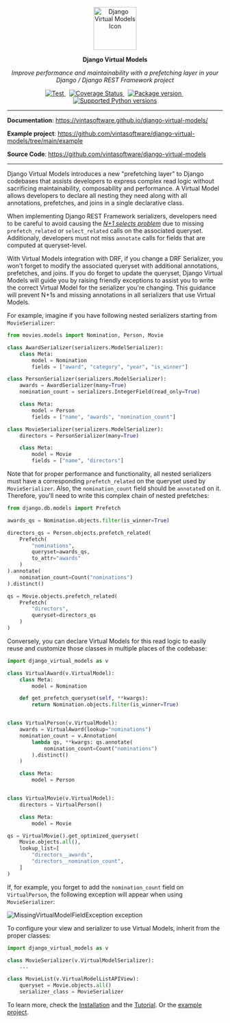 <p align="center" style="margin: 0 0 10px">
  <img width="100" src="https://user-images.githubusercontent.com/397989/193950778-4550eebb-8650-45f8-8f57-d3bbab15e91a.svg" alt="Django Virtual Models Icon">
</p>
<p align="center">
  <strong>Django Virtual Models</strong>
</p>
<p align="center">
    <em>Improve performance and maintainability with a prefetching layer in your Django / Django REST Framework project</em>
</p>
<p align="center">
<a href="https://github.com/vintasoftware/django-virtual-models/actions?query=workflow%3ATest+event%3Apush+branch%3Amain" target="_blank">
    <img src="https://github.com/vintasoftware/django-virtual-models/workflows/tests/badge.svg?event=push&branch=main" alt="Test">
</a>&nbsp;
<a href="https://coveralls.io/github/vintasoftware/django-virtual-models?branch=main" target="_blank">
    <img src="https://coveralls.io/repos/github/vintasoftware/django-virtual-models/badge.svg?branch=main" alt="Coverage Status" />
</a>&nbsp;
<a href="https://pypi.org/project/django-virtual-models" target="_blank">
    <img src="https://img.shields.io/pypi/v/django-virtual-models?color=%2334D058&label=pypi%20package" alt="Package version">
</a>&nbsp;
<a href="https://pypi.org/project/django-virtual-models" target="_blank">
    <img src="https://img.shields.io/pypi/pyversions/django-virtual-models.svg?color=%2334D058" alt="Supported Python versions">
</a>
</p>

---

**Documentation**: <a href="https://vintasoftware.github.io/django-virtual-models/" target="_blank">https://vintasoftware.github.io/django-virtual-models/</a>

**Example project**: <a href="https://github.com/vintasoftware/django-virtual-models/tree/main/example" target="_blank">https://github.com/vintasoftware/django-virtual-models/tree/main/example</a>

**Source Code**: <a href="https://github.com/vintasoftware/django-virtual-models" target="_blank">https://github.com/vintasoftware/django-virtual-models</a>

---

Django Virtual Models introduces a new "prefetching layer" to Django codebases that assists developers to express complex read logic without sacrificing maintainability, composability and performance. A Virtual Model allows developers to declare all nesting they need along with all annotations, prefetches, and joins in a single declarative class.

When implementing Django REST Framework serializers, developers need to be careful to avoid causing the [*N+1 selects problem*](https://stackoverflow.com/questions/97197/what-is-the-n1-selects-problem-in-orm-object-relational-mapping) due to missing `prefetch_related` or `select_related` calls on the associated queryset. Additionaly, developers must not miss `annotate` calls for fields that are computed at queryset-level.

With Virtual Models integration with DRF, if you change a DRF Serializer, you won't forget to modify the associated queryset with additional annotations, prefetches, and joins. If you do forget to update the queryset, Django Virtual Models will guide you by raising friendly exceptions to assist you to write the correct Virtual Model for the serializer you're changing. This guidance will prevent N+1s and missing annotations in all serializers that use Virtual Models.

For example, imagine if you have following nested serializers starting from `MovieSerializer`:

```python
from movies.models import Nomination, Person, Movie

class AwardSerializer(serializers.ModelSerializer):
    class Meta:
        model = Nomination
        fields = ["award", "category", "year", "is_winner"]

class PersonSerializer(serializers.ModelSerializer):
    awards = AwardSerializer(many=True)
    nomination_count = serializers.IntegerField(read_only=True)

    class Meta:
        model = Person
        fields = ["name", "awards", "nomination_count"]

class MovieSerializer(serializers.ModelSerializer):
    directors = PersonSerializer(many=True)

    class Meta:
        model = Movie
        fields = ["name", "directors"]

```

Note that for proper performance and functionality, all nested serializers must have a corresponding `prefetch_related` on the queryset used by `MovieSerializer`. Also, the `nomination_count` field should be `annotate`d on it. Therefore, you'll need to write this complex chain of nested prefetches:

```python
from django.db.models import Prefetch

awards_qs = Nomination.objects.filter(is_winner=True)

directors_qs = Person.objects.prefetch_related(
    Prefetch(
        "nominations",
        queryset=awards_qs,
        to_attr="awards"
    )
).annotate(
    nomination_count=Count("nominations")
).distinct()

qs = Movie.objects.prefetch_related(
    Prefetch(
        "directors",
        queryset=directors_qs
    )
)
```

Conversely, you can declare Virtual Models for this read logic to easily reuse and customize those classes in multiple places of the codebase:

```python
import django_virtual_models as v

class VirtualAward(v.VirtualModel):
    class Meta:
        model = Nomination

    def get_prefetch_queryset(self, **kwargs):
        return Nomination.objects.filter(is_winner=True)


class VirtualPerson(v.VirtualModel):
    awards = VirtualAward(lookup="nominations")
    nomination_count = v.Annotation(
        lambda qs, **kwargs: qs.annotate(
            nomination_count=Count("nominations")
        ).distinct()
    )

    class Meta:
        model = Person


class VirtualMovie(v.VirtualModel):
    directors = VirtualPerson()

    class Meta:
        model = Movie

qs = VirtualMovie().get_optimized_queryset(
    Movie.objects.all(),
    lookup_list=[
        "directors__awards",
        "directors__nomination_count",
    ]
)
```

If, for example, you forget to add the `nomination_count` field on `VirtualPerson`, the following exception will appear when using `MovieSerializer`:

![MissingVirtualModelFieldException exception](https://user-images.githubusercontent.com/397989/193944879-5205d80b-4102-415e-b178-7630a14db5a1.png)

To configure your view and serializer to use Virtual Models, inherit from the proper classes:

```python
import django_virtual_models as v

class MovieSerializer(v.VirtualModelSerializer):
    ...

class MovieList(v.VirtualModelListAPIView):
    queryset = Movie.objects.all()
    serializer_class = MovieSerializer
```

To learn more, check the [Installation](https://vintasoftware.github.io/django-virtual-models/installation/) and the [Tutorial](https://vintasoftware.github.io/django-virtual-models/tutorial/).
Or the [example project](https://github.com/vintasoftware/django-virtual-models/tree/main/example).

